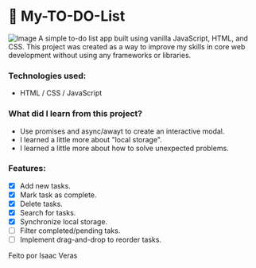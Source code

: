 # 📝 My-TO-DO-List
![Image](https://github.com/user-attachments/assets/ad3779e1-1e58-4cf5-b29c-3c2540204d04)
A simple to-do list app built using vanilla JavaScript, HTML, and CSS. This project was created as a way to improve my skills in core web development without using any frameworks or libraries.

### Technologies used:
- HTML / CSS / JavaScript

### What did I learn from this project?
- Use promises and async/awayt to create an interactive modal.
- I learned a little more about "local storage".
- I learned a little more about how to solve unexpected problems.

### Features:
- [x] Add new tasks.
- [x] Mark task as complete.
- [x] Delete tasks.
- [x] Search for tasks.
- [X] Synchronize local storage.
- [ ] Filter completed/pending taks.
- [ ] Implement drag-and-drop to reorder tasks.

Feito por Isaac Veras

